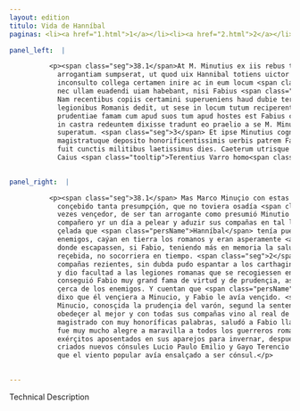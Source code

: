 ```yaml
---
layout: edition
titulo: Vida de Hanníbal
paginas: <li><a href="1.html">1</a></li><li><a href="2.html">2</a></li><li><a href="3.html">3</a></li><li><a href="4.html">4</a></li><li><a href="5.html">5</a></li><li><a href="6.html">6</a></li><li><a href="7.html">7</a></li><li><a href="8.html">8</a></li><li><a href="9.html">9</a></li><li><a href="10.html">10</a></li><li><a href="11.html">11</a></li><li><a href="12.html">12</a></li><li><a href="13.html">13</a></li><li><a href="14.html">14</a></li><li><a href="15.html">15</a></li><li><a href="16.html">16</a></li><li><a href="17.html">17</a></li><li><a href="18.html">18</a></li><li><a href="19.html">19</a></li><li><a href="20.html">20</a></li><li><a href="21.html">21</a></li><li><a href="22.html">22</a></li><li><a href="23.html">23</a></li><li><a href="24.html">24</a></li><li><a href="25.html">25</a></li><li><a href="26.html">26</a></li><li><a href="27.html">27</a></li><li><a href="28.html">28</a></li><li><a href="29.html">29</a></li><li><a href="30.html">30</a></li><li><a href="31.html">31</a></li><li><a href="32.html">32</a></li><li><a href="33.html">33</a></li><li><a href="34.html">34</a></li><li><a href="35.html">35</a></li><li><a href="36.html">36</a></li><li><a href="37.html">37</a></li><li><a href="38.html">38</a></li><li><a href="39.html">39</a></li><li><a href="40.html">40</a></li><li><a href="41.html">41</a></li><li><a href="42.html">42</a></li><li><a href="43.html">43</a></li><li><a href="44.html">44</a></li><li><a href="45.html">45</a></li><li><a href="46.html">46</a></li><li><a href="47.html">47</a></li><li><a href="48.html">48</a></li><li><a href="49.html">49</a></li><li><a href="50.html">50</a></li><li><a href="51.html">51</a></li><li><a href="52.html">52</a></li><li><a href="53.html">53</a></li><li><a href="54.html">54</a></li><li><a href="55.html">55</a></li><li><a href="56.html">56</a></li><li><a href="57.html">57</a></li><li><a href="58.html">58</a></li><li><a href="59.html">59</a></li><li><a href="60.html">60</a></li><li><a href="61.html">61</a></li><li><a href="62.html">62</a></li><li><a href="63.html">63</a></li><li><a href="64.html">64</a></li><li><a href="65.html">65</a></li><li><a href="66.html">66</a></li><li><a href="67.html">67</a></li><li><a href="68.html">68</a></li><li><a href="69.html">69</a></li><li><a href="70.html">70</a></li><li><a href="71.html">71</a></li><li><a href="72.html">72</a></li><li><a href="73.html">73</a></li><li><a href="74.html">74</a></li><li><a href="75.html">75</a></li><li><a href="76.html">76</a></li><li><a href="77.html">77</a></li><li><a href="78.html">78</a></li><li><a href="79.html">79</a></li><li><a href="80.html">80</a></li><li><a href="81.html">81</a></li><li><a href="82.html">82</a></li><li><a href="83.html">83</a></li><li><a href="84.html">84</a></li><li><a href="85.html">85</a></li><li><a href="86.html">86</a></li><li><a href="87.html">87</a></li><li><a href="88.html">88</a></li><li><a href="89.html">89</a></li><li><a href="90.html">90</a></li><li><a href="91.html">91</a></li><li><a href="92.html">92</a></li><li><a href="93.html">93</a></li><li><a href="94.html">94</a></li><li><a href="95.html">95</a></li><li><a href="96.html">96</a></li>

panel_left:  |

          <p><span class="seg">38.1</span>At M. Minutius ex iis rebus tantam sibi
            arrogantiam sumpserat, ut quod uix Hannibal totiens uictor auderet, ausus sit quadam die
            inconsulto collega certamen inire ac in eum locum <span class="tooltip">copias suas<span class="tooltiptext">suas copias #U </span></span> perducere, ubi Punicis insidiis circumuentae ad arbitrium hostium caedebantur,
            nec ullam euadendi uiam habebant, nisi Fabius <span class="tooltip">publicae<span class="tooltiptext">puplice #F </span></span> salutis magis quam accaeptae iniuriae memor in tempore subuenisset. <span class="seg">2</span>
            Nam recentibus copiis certamini superueniens haud dubie terruit Poenum et facultatem
            legionibus Romanis dedit, ut sese in locum tutum reciperent. Maximam hinc uirtutis et
            prudentiae famam cum apud suos tum apud hostes est Fabius consecutus. Nam et Hannibalem
            in castra redeuntem dixisse tradunt eo praelio a se M. Minutium, se antem a Fabio esse
            superatum. <span class="seg">3</span> Et ipse Minutius cognita prudentia uiri iuxta <span class="tooltip">Hesiodi<span class="tooltiptext">exiodi #U </span></span> sententiam meliori parendum ratus, cum omnibus copiis in castra Fabii uenit,
            magistratuque deposito honorificentissimis uerbis patrem Fabium salutatuit, longeque is
            fuit cunctis militibus laetissimus dies. Caeterum utrisque exercitibus in hyberna <span class="tooltip">discedentibus<span class="tooltiptext">cedentibus #P discendentibus #R  descendentibus #W </span></span> post longam contentionem creati sunt consules noui Lucius Paulus Aemilius et
            Caius <span class="tooltip">Terentius Varro homo<span class="tooltiptext">Terentius Varro #M Therentius homo Varro  #G #s C. Terentius homo Varro #r </span></span> ex infima plaebe populari aura ad consulatum euectus.</p>
        

panel_right:  |

          <p><span class="seg">38.1</span> Mas Marco Minuçio con estas cosas avía
            conçebido tanta presumpçión, que no toviera osadía <span class="persName">Hanníbal</span>, tantas
            vezes vençedor, de ser tan arrogante como presumió Minutio sin lo consultar con su
            compañero yr un día a pelear y aduzir sus compañas en tal logar donde, atajadas con
            çelada que <span class="persName">Hanníbal</span> tenía puesta, segund la voluntad de los
            enemigos, caýan en tierra los romanos y eran asperamente <a href="../public/images/1491/172r.png" target="new"><img class="facs" src="../public/images/1491/1491.jpg"/></a>[172r,a] feridos y no tenían vía alguna por
            donde escapassen, si Fabio, teniendo más en memoria la salud pública que la injuria
            reçebida, no socorriera en tiempo. <span class="seg">2</span> Ca, sobreveniendo a la contienda con
            compañas rezientes, sin dubda pudo espantar a los carthagineses
            y dio facultad a las legiones romanas que se recogiessen en logar seguro. D’esto
            conseguió Fabio muy grand fama de virtud y de prudençia, assí çerca de los suyos como
            çerca de los enemigos. Y cuentan que <span class="persName">Hanníbal</span>, buelto a su real,
            dixo que él vençiera a Minucio, y Fabio le avía vençido. <span class="seg">3</span> Y el mesmo
            Minucio, conosçida la prudençia del varón, segund la sentençia de Hesíodo, vio que devía
            obedeçer al mejor y con todas sus compañas vino al real de Fabio y, despuesto el
            magistrado con muy honoríficas palabras, saludó a Fabio llamándole padre. Y aquel día
            fue muy mucho alegre a maravilla a todos los guerreros romanos ende juntos y ambos
            exérçitos aposentados en sus aparejos para invernar, después de luenga contienda, fueron
            criados nuevos cónsules Lucio Paulo Emilio y Gayo Terencio Varró, ombre de baxa plebe
            que el viento popular avía ensalçado a ser cónsul.</p>
        

---
```


Technical Description 
